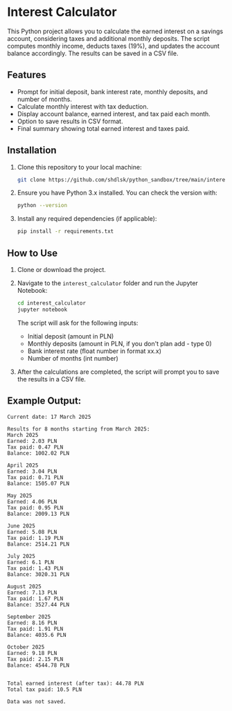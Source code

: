 # Interest Calculator

This Python project allows you to calculate the earned interest on a savings account, considering taxes and additional monthly deposits. The script computes monthly income, deducts taxes (19%), and updates the account balance accordingly. The results can be saved in a CSV file.

## Features

- Prompt for initial deposit, bank interest rate, monthly deposits, and number of months.
- Calculate monthly interest with tax deduction.
- Display account balance, earned interest, and tax paid each month.
- Option to save results in CSV format.
- Final summary showing total earned interest and taxes paid.

## Installation

1. Clone this repository to your local machine:

    ```bash
    git clone https://github.com/shdlsk/python_sandbox/tree/main/interest_calculator
    ```

2. Ensure you have Python 3.x installed. You can check the version with:

    ```bash
    python --version
    ```

3. Install any required dependencies (if applicable):

    ```bash
    pip install -r requirements.txt
    ```

## How to Use

1. Clone or download the project.
2. Navigate to the `interest_calculator` folder and run the Jupyter Notebook:


    ```bash
    cd interest_calculator
    jupyter notebook
    ```

    The script will ask for the following inputs:
    - Initial deposit (amount in PLN)
    - Monthly deposits (amount in PLN, if you don't plan add - type 0)
    - Bank interest rate (float number in format xx.x)
    - Number of months (int number)

3. After the calculations are completed, the script will prompt you to save the results in a CSV file.

## Example Output:
```text
Current date: 17 March 2025

Results for 8 months starting from March 2025:
March 2025
Earned: 2.03 PLN
Tax paid: 0.47 PLN
Balance: 1002.02 PLN

April 2025
Earned: 3.04 PLN
Tax paid: 0.71 PLN
Balance: 1505.07 PLN

May 2025
Earned: 4.06 PLN
Tax paid: 0.95 PLN
Balance: 2009.13 PLN

June 2025
Earned: 5.08 PLN
Tax paid: 1.19 PLN
Balance: 2514.21 PLN

July 2025
Earned: 6.1 PLN
Tax paid: 1.43 PLN
Balance: 3020.31 PLN

August 2025
Earned: 7.13 PLN
Tax paid: 1.67 PLN
Balance: 3527.44 PLN

September 2025
Earned: 8.16 PLN
Tax paid: 1.91 PLN
Balance: 4035.6 PLN

October 2025
Earned: 9.18 PLN
Tax paid: 2.15 PLN
Balance: 4544.78 PLN


Total earned interest (after tax): 44.78 PLN
Total tax paid: 10.5 PLN

Data was not saved.
```